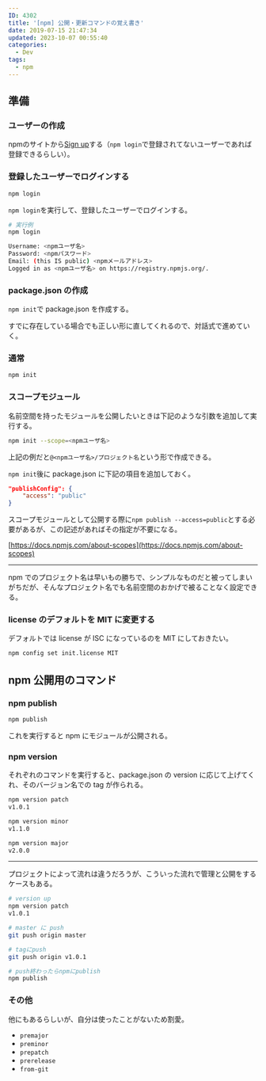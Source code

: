 ```yaml
---
ID: 4302
title: '[npm] 公開・更新コマンドの覚え書き'
date: 2019-07-15 21:47:34
updated: 2023-10-07 00:55:40
categories:
  - Dev
tags:
  - npm
---
```


## 準備

### ユーザーの作成

npmのサイトから[Sign up](https://www.npmjs.com/signup)する（`npm login`で登録されてないユーザーであれば登録できるらしい）。

### 登録したユーザーでログインする

```bash
npm login
```

`npm login`を実行して、登録したユーザーでログインする。

```bash
# 実行例
npm login

Username: <npmユーザ名>
Password: <npmパスワード>
Email: (this IS public) <npmメールアドレス>
Logged in as <npmユーザ名> on https://registry.npmjs.org/.
```

### package.json の作成

`npm init`で package.json を作成する。

すでに存在している場合でも正しい形に直してくれるので、対話式で進めていく。

### 通常

```bash
npm init
```

### スコープモジュール

名前空間を持ったモジュールを公開したいときは下記のような引数を追加して実行する。

```bash
npm init --scope=<npmユーザ名>
```

上記の例だと`@<npmユーザ名>/プロジェクト名`という形で作成できる。

`npm init`後に package.json に下記の項目を追加しておく。

```json
"publishConfig": {
    "access": "public"
}
```

スコープモジュールとして公開する際に`npm publish --access=public`とする必要があるが、この記述があればその指定が不要になる。

[https://docs.npmjs.com/about-scopes](https://docs.npmjs.com/about-scopes)

---

npm でのプロジェクト名は早いもの勝ちで、シンプルなものだと被ってしまいがちだが、そんなプロジェクト名でも名前空間のおかげで被ることなく設定できる。

### license のデフォルトを MIT に変更する

デフォルトでは license が ISC になっているのを MIT にしておきたい。

```bash
npm config set init.license MIT
```

## npm 公開用のコマンド

### npm publish

```bash
npm publish
```

これを実行すると npm にモジュールが公開される。

### npm version

それぞれのコマンドを実行すると、package.json の version に応じて上げてくれ、そのバージョン名での tag が作られる。

```bash
npm version patch
v1.0.1

npm version minor
v1.1.0

npm version major
v2.0.0
```

---

プロジェクトによって流れは違うだろうが、こういった流れで管理と公開をするケースもある。

```bash
# version up
npm version patch
v1.0.1

# master に push
git push origin master

# tagにpush
git push origin v1.0.1

# push終わったらnpmにpublish
npm publish
```

### その他

他にもあるらしいが、自分は使ったことがないため割愛。

- `premajor`
- `preminor`
- `prepatch`
- `prerelease`
- `from-git`
